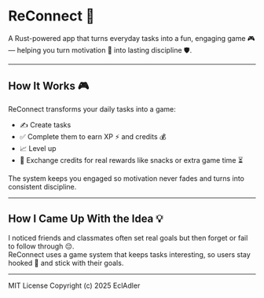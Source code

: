 # ReConnect 🎯

A Rust-powered app that turns everyday tasks into a fun, engaging game 🎮 — helping you turn motivation 💪 into lasting discipline 🛡️.

---

## How It Works 🎮
ReConnect transforms your daily tasks into a game:  
- ✍️ Create tasks  
- ✅ Complete them to earn XP ⚡ and credits 💰  
- 📈 Level up  
- 🍫 Exchange credits for real rewards like snacks or extra game time ⏳  

The system keeps you engaged so motivation never fades and turns into consistent discipline.

---

## How I Came Up With the Idea 💡
I noticed friends and classmates often set real goals but then forget or fail to follow through 😔.  
ReConnect uses a game system that keeps tasks interesting, so users stay hooked 🎯 and stick with their goals.

---

MIT License
Copyright (c) 2025 EclAdler
